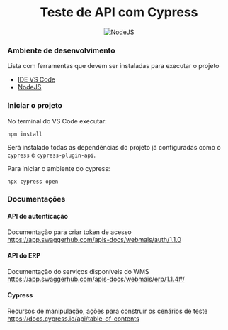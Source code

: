 <div align="center">
  <h1>Teste de API com Cypress</h1>
</p>

[![NodeJS](https://img.shields.io/badge/Node.js-43853D?style=flat&logo=node.js&logoColor=white)](https://nodejs.org/pt)
</div>

### Ambiente de desenvolvimento
Lista com ferramentas que devem ser instaladas para executar o projeto
 - [IDE VS Code](https://code.visualstudio.com/)
 - [NodeJS](https://nodejs.org/pt)

### Iniciar o projeto
No terminal do VS Code executar:
```
npm install
```
Será instalado todas as dependências do projeto já configuradas como o `cypress` e `cypress-plugin-api`.


Para iniciar o ambiente do cypress:
```
npx cypress open
```

### Documentações

#### API de autenticação
Documentação para criar token de acesso
https://app.swaggerhub.com/apis-docs/webmais/auth/1.1.0


#### API do ERP
Documentação do serviços disponíveis do WMS
https://app.swaggerhub.com/apis-docs/webmais/erp/1.1.4#/

#### Cypress
Recursos de manipulação, ações para construír os cenários de teste
https://docs.cypress.io/api/table-of-contents
